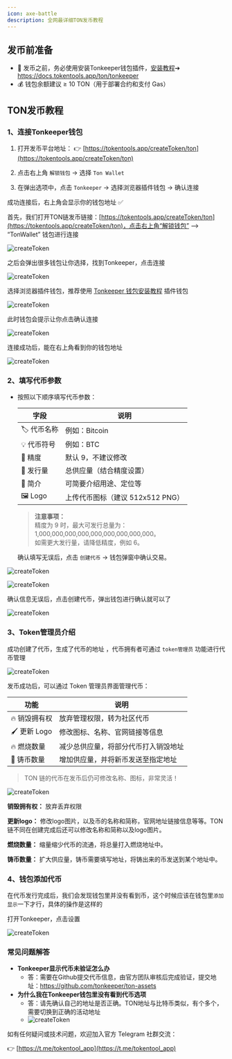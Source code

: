 ```yaml
---
icon: axe-battle
description: 全网最详细TON发币教程
---
```


## 发币前准备

- 💼 发币之前，务必使用安装Tonkeeper钱包插件，[安装教程](https://docs.tokentools.app/ton/tonkeeper)➔ https://docs.tokentools.app/ton/tonkeeper
- 💰 钱包余额建议 ≥ 10 TON（用于部署合约和支付 Gas）

## TON发币教程

### 1、连接Tonkeeper钱包
1. 打开发币平台地址：  👉 [https://tokentools.app/createToken/ton](https://tokentools.app/createToken/ton)

2. 点击右上角 `解锁钱包` → 选择 `Ton Wallet`

3. 在弹出选项中，点击 `Tonkeeper` → 选择浏览器插件钱包 → 确认连接

成功连接后，右上角会显示你的钱包地址 ✅

首先，我们打开TON链发币链接：[https://tokentools.app/createToken/ton](https://tokentools.app/createToken/ton)，点击右上角“解锁钱包” —> “TonWallet” 钱包进行连接

![createToken](../.gitbook/assets/ton/createToken/image-20250622131736930.png)

之后会弹出很多钱包让你选择，找到Tonkeeper，点击连接

![createToken](../.gitbook/assets/ton/createToken/image-20250622131934963.png)

选择浏览器插件钱包，推荐使用 [Tonkeeper 钱包安装教程](https://docs.tokentools.app/ton/tonkeeper) 插件钱包

![createToken](../.gitbook/assets/ton/createToken/image-20250622131946816.png)

此时钱包会提示让你点击确认连接

![createToken](../.gitbook/assets/ton/createToken/image-20250622132057876.png)

连接成功后，能在右上角看到你的钱包地址

![createToken](../.gitbook/assets/ton/createToken/image-20250622132119052.png)

### 2、填写代币参数

- 按照以下顺序填写代币参数：

  | 字段       | 说明                             |
  | ---------- | -------------------------------- |
  | 🏷️ 代币名称 | 例如：Bitcoin                    |
  | 💡 代币符号 | 例如：BTC                        |
  | 📐 精度     | 默认 9，不建议修改               |
  | 🔢 发行量   | 总供应量（结合精度设置）         |
  | 📄 简介     | 可简要介绍用途、定位等           |
  | 🖼️ Logo     | 上传代币图标（建议 512x512 PNG） |

  > **注意事项：**  
  > 精度为 9 时，最大可发行总量为：1,000,000,000,000,000,000,000,000,000。  
  > 如需更大发行量，请降低精度，例如 6。

  确认填写无误后，点击 `创建代币` → 钱包弹窗中确认交易。

![createToken](../.gitbook/assets/ton/createToken/image-20250622132500650.png)

![createToken](../.gitbook/assets/ton/createToken/image-20250622132752558.png)

确认信息无误后，点击创建代币，弹出钱包进行确认就可以了

![createToken](../.gitbook/assets/ton/createToken/image-20250622133049572.png)

### 3、Token管理员介绍

成功创建了代币，生成了代币的地址 ，代币拥有者可通过 `token管理员` 功能进行代币管理

![createToken](../.gitbook/assets/ton/createToken/image-20250622133338858.png)

发币成功后，可以通过 Token 管理员界面管理代币：

| 功能         | 说明                                 |
| ------------ | ------------------------------------ |
| 🔥 销毁拥有权 | 放弃管理权限，转为社区代币           |
| 🖌️ 更新 Logo  | 修改图标、名称、官网链接等信息       |
| 🔥 燃烧数量   | 减少总供应量，将部分代币打入销毁地址 |
| 🧱 铸币数量   | 增加供应量，并将新币发送至指定地址   |

> TON 链的代币在发币后仍可修改名称、图标，非常灵活！

![createToken](../.gitbook/assets/ton/createToken/image-20250622133357336.png)



**销毁拥有权：** 放弃丢弃权限

**更新logo：** 修改logo图片，以及币的名称和简称，官网地址链接信息等等。TON链不同在创建完成后还可以修改名称和简称以及logo图片。

**燃烧数量：** 缩量缩少代币的流通，将总量打入燃烧地址中。

**铸币数量：** 扩大供应量，铸币需要填写地址，将铸出来的币发送到某个地址中。

### 4、钱包添加代币

在代币发行完成后，我们会发现钱包里并没有看到币，这个时候应该在钱包里`添加显示`一下才行，具体的操作是这样的

打开Tonkeeper，点击设置

![createToken](../.gitbook/assets/ton/createToken/image-20250622133854333.png)



### 常见问题解答

- **Tonkeeper显示代币未验证怎么办**
  - 答：需要在Github提交代币信息，由官方团队审核后完成验证，提交地址：https://github.com/tonkeeper/ton-assets
- **为什么我在Tonkeeper钱包里没有看到代币选项**
  - 答：请先确认自己的地址是否正确。TON地址与比特币类似，有个多个，需要切换到正确的活动地址
  - ![createToken](../.gitbook/assets/ton/createToken/image-20250622134202659.png)



如有任何疑问或技术问题，欢迎加入官方 Telegram 社群交流：

👉 [https://t.me/tokentool_app](https://t.me/tokentool_app)